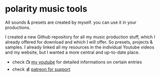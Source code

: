 # polarity music tools

All sounds & presets are created by myself. you can use it in your productions.

I created a new Github repository for all my music production stuff, which I already offered for download and which I will offer. So presets, projects & samples. I already linked all my resources in the individual Youtube videos and my website, but I wanted a more central and up-to-date place.

* check 📺 [my youtube](https://www.youtube.com/polaritymusic) for detailed informations on certain entries
* check 💰 [patreon for support](https://www.patreon.com/polarity_music)

